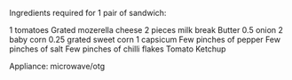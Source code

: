 Ingredients required for 1 pair of sandwich:

1 tomatoes
Grated mozerella cheese
2 pieces milk break
Butter
0.5 onion
2 baby corn
0.25 grated sweet corn
1 capsicum
Few pinches of pepper
Few pinches of salt
Few pinches of chilli flakes
Tomato Ketchup

Appliance: microwave/otg